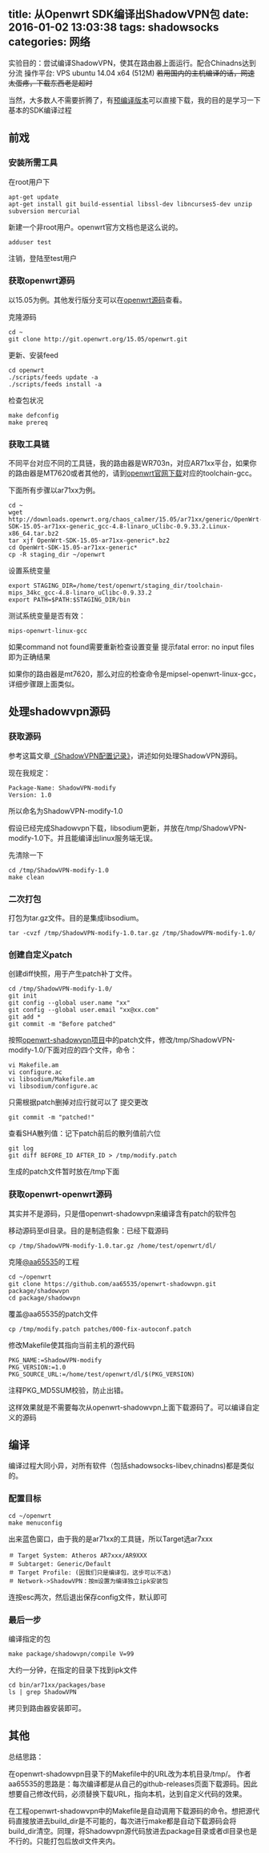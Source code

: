 title: 从Openwrt SDK编译出ShadowVPN包
date: 2016-01-02 13:03:38
tags: shadowsocks
categories: 网络
---
实验目的：尝试编译ShadowVPN，使其在路由器上面运行。配合Chinadns达到分流
操作平台: VPS ubuntu 14.04 x64 (512M)
~~若用国内的主机编译的话，网速太蛋疼，下载东西老是超时~~
<!-- more -->
当然，大多数人不需要折腾了，有[预编译版本](https://github.com/aa65535/openwrt-shadowvpn)可以直接下载，我的目的是学习一下基本的SDK编译过程
## 前戏

### 安装所需工具
在root用户下

	apt-get update
	apt-get install git build-essential libssl-dev libncurses5-dev unzip subversion mercurial
    
新建一个非root用户。openwrt官方文档也是这么说的。

	adduser test

注销，登陆至test用户

### 获取openwrt源码

以15.05为例。其他发行版分支可以在[openwrt源码](http://git.openwrt.org/)查看。

克隆源码

    cd ~
    git clone http://git.openwrt.org/15.05/openwrt.git
    
更新、安装feed

    cd openwrt
    ./scripts/feeds update -a
    ./scripts/feeds install -a

检查包状况

	make defconfig
	make prereq
    
### 获取工具链

不同平台对应不同的工具链，我的路由器是WR703n，对应AR71xx平台，如果你的路由器是MT7620或者其他的，请到[openwrt官网下载](http://downloads.openwrt.org/)对应的toolchain-gcc。

下面所有步骤以ar71xx为例。

    cd ~
    wget http://downloads.openwrt.org/chaos_calmer/15.05/ar71xx/generic/OpenWrt-SDK-15.05-ar71xx-generic_gcc-4.8-linaro_uClibc-0.9.33.2.Linux-x86_64.tar.bz2
    tar xjf OpenWrt-SDK-15.05-ar71xx-generic*.bz2
    cd OpenWrt-SDK-15.05-ar71xx-generic*
    cp -R staging_dir ~/openwrt
    
设置系统变量

    export STAGING_DIR=/home/test/openwrt/staging_dir/toolchain-mips_34kc_gcc-4.8-linaro_uClibc-0.9.33.2
    export PATH=$PATH:$STAGING_DIR/bin
    
测试系统变量是否有效：

    mips-openwrt-linux-gcc
    
如果command not found需要重新检查设置变量
提示fatal error: no input files即为正确结果

如果你的路由器是mt7620，那么对应的检查命令是mipsel-openwrt-linux-gcc，详细步骤跟上面类似。

## 处理shadowvpn源码

### 获取源码

参考这篇文章[《ShadowVPN配置记录》](/2015/12/17/shadowvpn-conf-lixingcongv2)，讲述如何处理ShadowVPN源码。

现在我规定：

	Package-Name: ShadowVPN-modify
    Version: 1.0
    
所以命名为ShadowVPN-modify-1.0

假设已经完成Shadowvpn下载，libsodium更新，并放在/tmp/ShadowVPN-modify-1.0下。并且能编译出linux服务端无误。

先清除一下

	cd /tmp/ShadowVPN-modify-1.0
    make clean
    
### 二次打包
    
打包为tar.gz文件。目的是集成libsodium。
	
    tar -cvzf /tmp/ShadowVPN-modify-1.0.tar.gz /tmp/ShadowVPN-modify-1.0/
    
### 创建自定义patch
    
创建diff快照，用于产生patch补丁文件。

    cd /tmp/ShadowVPN-modify-1.0/
    git init
    git config --global user.name "xx"
    git config --global user.email "xx@xx.com"
    git add *
    git commit -m "Before patched"
    
按照[openwrt-shadowvpn项目](https://github.com/aa65535/openwrt-shadowvpn/blob/master/patches/000-fix-autoconf.patch)中的patch文件，修改/tmp/ShadowVPN-modify-1.0/下面对应的四个文件，命令：

    vi Makefile.am
    vi configure.ac
    vi libsodium/Makefile.am
    vi libsodium/configure.ac

只需根据patch删掉对应行就可以了
提交更改

	git commit -m "patched!"
    
查看SHA散列值：记下patch前后的散列值前六位

    git log
    git diff BEFORE_ID AFTER_ID > /tmp/modify.patch
    
生成的patch文件暂时放在/tmp下面
    
### 获取openwrt-openwrt源码

其实并不是源码，只是借openwrt-shadowvpn来编译含有patch的软件包

移动源码至dl目录。目的是制造假象：已经下载源码

	cp /tmp/ShadowVPN-modify-1.0.tar.gz /home/test/openwrt/dl/

克隆[@aa65535](https://github.com/aa65535)的工程

    cd ~/openwrt
    git clone https://github.com/aa65535/openwrt-shadowvpn.git package/shadowvpn
    cd package/shadowvpn
    
覆盖@aa65535的patch文件

	cp /tmp/modify.patch patches/000-fix-autoconf.patch

修改Makefile使其指向当前主机的源代码

    PKG_NAME:=ShadowVPN-modify
    PKG_VERSION:=1.0
    PKG_SOURCE_URL:=/home/test/openwrt/dl/$(PKG_VERSION)
    
注释PKG_MD5SUM校验，防止出错。

这样效果就是不需要每次从openwrt-shadowvpn上面下载源码了。可以编译自定义的源码

## 编译

编译过程大同小异，对所有软件（包括shadowsocks-libev,chinadns)都是类似的。

### 配置目标

    cd ~/openwrt
    make menuconfig

出来蓝色窗口，由于我的是ar71xx的工具链，所以Target选ar7xxx

    ＃ Target System: Atheros AR7xxx/AR9XXX  
    ＃ Subtarget: Generic/Default
    ＃ Target Profile: (因我们只是编译包，这步可以不选)
    ＃ Network->ShadowVPN：按m设置为编译独立ipk安装包

连按esc两次，然后退出保存config文件，默认即可

### 最后一步

编译指定的包

	make package/shadowvpn/compile V=99
    
大约一分钟，在指定的目录下找到ipk文件

    cd bin/ar71xx/packages/base
    ls | grep ShadowVPN
    
拷贝到路由器安装即可。
    
## 其他

总结思路：

在openwrt-shadowvpn目录下的Makefile中的URL改为本机目录/tmp/。
作者aa65535的思路是：每次编译都是从自己的github-releases页面下载源码。因此想要自己修改代码，必须替换下载URL，指向本机，达到自定义代码的效果。

在工程openwrt-shadowvpn中的Makefile是自动调用下载源码的命令。想把源代码直接放进去build_dir是不可能的，每次进行make都是自动下载源码会将build_dir清空。同理，将Shadowvpn源代码放进去package目录或者dl目录也是不行的。只能打包后放dl文件夹内。


